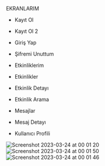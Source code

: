 EKRANLARIM

- Kayıt Ol
- Kayıt Ol 2
- Giriş Yap
- Şifremi Unuttum

- Etkinliklerim
- Etkinlikler
- Etkinlik Detayı
- Etkinlik Arama

- Mesajlar
- Mesaj Detayı

- Kullanıcı Profili

![Screenshot 2023-03-24 at 00 01 20](https://user-images.githubusercontent.com/73075252/227359719-5b86a51e-1243-481d-9c59-b285d49fd444.png)
![Screenshot 2023-03-24 at 00 01 50](https://user-images.githubusercontent.com/73075252/227359931-b51a9de2-66be-498f-bce3-c9a72d551e1c.png)
![Screenshot 2023-03-24 at 00 01 46](https://user-images.githubusercontent.com/73075252/227359936-81a11f43-007c-4d72-988f-942ba52bd6ed.png)

